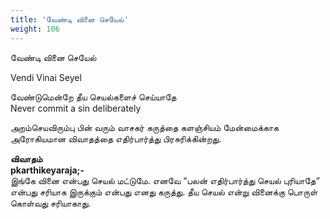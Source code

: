 ```yaml
---
title: 'வேண்டி வினை செயேல்'
weight: 106
---
```

 

வேண்டி வினை செயேல்

Vendi Vinai Seyel

வேண்டுமென்றே தீய செயல்களைச் செய்யாதே  
Never commit a sin deliberately

அறம்செயவிரும்பு பின் வரும் வாசகர் கருத்தை களஞ்சியம் மேன்மைக்காக அரோகியமான விவாதத்தை எதிர்பார்த்து பிரசுரிக்கின்றது.

**விவாதம்**  
**pkarthikeyaraja;-**  
இங்கே வினை என்பது செயல் மட்டுமே. எனவே “பலன் எதிர்பார்த்து செயல் புரியாதே” என்பது சரியாக இருக்கும் என்பது எனது கருத்து. தீய செயல் என்று வினைக்கு பொருள் கொள்வது சரியாகாது.